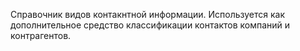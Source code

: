 ﻿Справочник видов контакнтной информации. Используется как дополнительное средство классификации контактов компаний и контрагентов.
